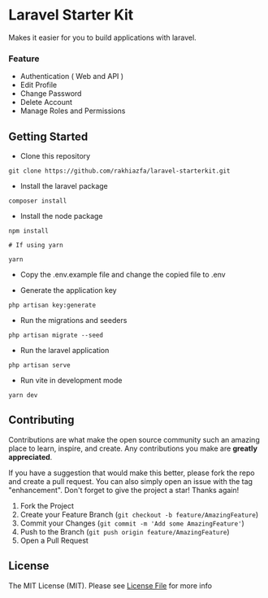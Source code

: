 # Laravel Starter Kit

Makes it easier for you to build applications with laravel.

### Feature

- Authentication ( Web and API )
- Edit Profile
- Change Password
- Delete Account
- Manage Roles and Permissions

## Getting Started

- Clone this repository

```
git clone https://github.com/rakhiazfa/laravel-starterkit.git
```

- Install the laravel package

```
composer install
```

- Install the node package

```
npm install

# If using yarn

yarn
```

- Copy the .env.example file and change the copied file to .env

- Generate the application key

```
php artisan key:generate
```

- Run the migrations and seeders

```
php artisan migrate --seed
```

- Run the laravel application

```
php artisan serve
```

- Run vite in development mode

```
yarn dev
```

## Contributing

Contributions are what make the open source community such an amazing place to learn, inspire, and create. Any contributions you make are **greatly appreciated**.

If you have a suggestion that would make this better, please fork the repo and create a pull request. You can also simply open an issue with the tag "enhancement".
Don't forget to give the project a star! Thanks again!

1. Fork the Project
2. Create your Feature Branch (`git checkout -b feature/AmazingFeature`)
3. Commit your Changes (`git commit -m 'Add some AmazingFeature'`)
4. Push to the Branch (`git push origin feature/AmazingFeature`)
5. Open a Pull Request

## License

The MIT License (MIT). Please see [License File](LICENSE.md) for more info
